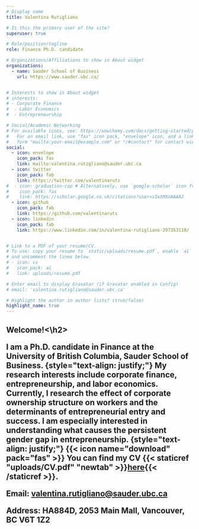 ```yaml
---
# Display name
title: Valentina Rutigliano

# Is this the primary user of the site?
superuser: true

# Role/position/tagline
role: Finance Ph.D. candidate

# Organizations/Affiliations to show in About widget
organizations:
  - name: Sauder School of Business
    url: https://www.sauder.ubc.ca/


# Interests to show in About widget
# interests:
# - Corporate Finance
#  - Labor Economics
#  - Entrepreneurship

# Social/Academic Networking
# For available icons, see: https://wowchemy.com/docs/getting-started/page-builder/#icons
#   For an email link, use "fas" icon pack, "envelope" icon, and a link in the
#   form "mailto:your-email@example.com" or "/#contact" for contact widget.
social:
  - icon: envelope
    icon_pack: fas
    link: mailto:valentina.rutigliano@sauder.ubc.ca
  - icon: twitter
    icon_pack: fab
    link: https://twitter.com/valentinaruts
#  - icon: graduation-cap # Alternatively, use `google-scholar` icon from `ai` icon pack
#    icon_pack: fas
#    link: https://scholar.google.co.uk/citations?user=sIwtMXoAAAAJ
  - icon: github
    icon_pack: fab
    link: https://github.com/valentinaruts
  - icon: linkedin
    icon_pack: fab
    link: https://www.linkedin.com/in/valentina-rutigliano-297353110/


# Link to a PDF of your resume/CV.
# To use: copy your resume to `static/uploads/resume.pdf`, enable `ai` icons in `params.toml`,
# and uncomment the lines below.
# - icon: cv
#   icon_pack: ai
#   link: uploads/resume.pdf

# Enter email to display Gravatar (if Gravatar enabled in Config)
# email: 'valentina.rutigliano@sauder.ubc.ca'

# Highlight the author in author lists? (true/false)
highlight_name: true
---
```

<h2>Welcome!<\h2>

I am a Ph.D. candidate in Finance at the University of British Columbia, Sauder School of Business.
{style="text-align: justify;"}
My research interests include corporate finance, entrepreneurship, and labor economics. Currently, I research the effect of corporate ownership structure on workers and the determinants of entrepreneurial entry and success. I am especially interested in understanding what causes the persistent gender gap in entrepreneurship.
{style="text-align: justify;"}
{{< icon name="download" pack="fas" >}} You can find my CV {{< staticref "uploads/CV.pdf" "newtab" >}}<ins>here</ins>{{< /staticref >}}. 

Email: valentina.rutigliano@sauder.ubc.ca

Address: HA884D, 2053 Main Mall, Vancouver, BC V6T 1Z2
